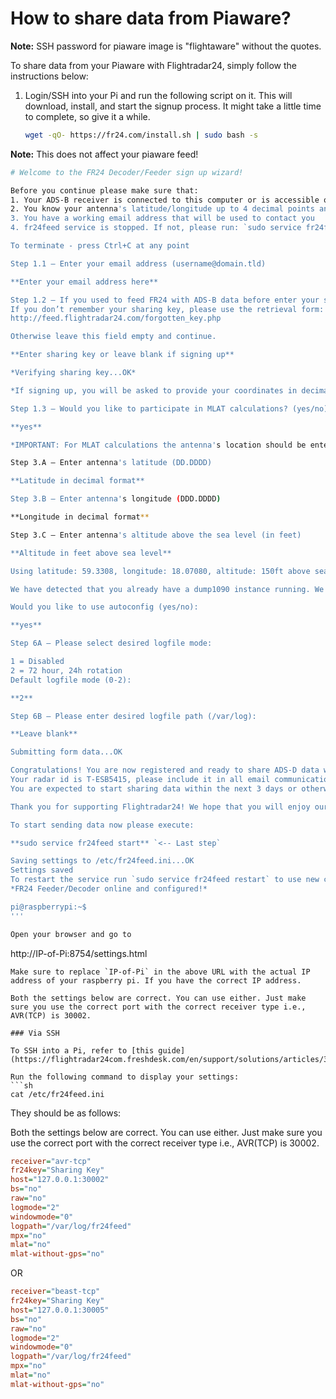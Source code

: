 # How to share data from Piaware?

**Note:** SSH password for piaware image is "flightaware" without the quotes.

To share data from your Piaware with Flightradar24, simply follow the instructions below:

1. Login/SSH into your Pi and run the following script on it. This will download, install, and start the signup process. It might take a little time to complete, so give it a while.
   ```sh
   wget -qO- https://fr24.com/install.sh | sudo bash -s
   ```

**Note:** This does not affect your piaware feed!

```sh
# Welcome to the FR24 Decoder/Feeder sign up wizard!

Before you continue please make sure that:
1. Your ADS-B receiver is connected to this computer or is accessible over network
2. You know your antenna's latitude/longitude up to 4 decimal points and the altitude in feet
3. You have a working email address that will be used to contact you
4. fr24feed service is stopped. If not, please run: `sudo service fr24feed stop`

To terminate - press Ctrl+C at any point

Step 1.1 – Enter your email address (username@domain.tld) 

**Enter your email address here**

Step 1.2 – If you used to feed FR24 with ADS-B data before enter your sharing key.
If you don’t remember your sharing key, please use the retrieval form:
http://feed.flightradar24.com/forgotten_key.php

Otherwise leave this field empty and continue.

**Enter sharing key or leave blank if signing up**

*Verifying sharing key...OK*

*If signing up, you will be asked to provide your coordinates in decimal format*

Step 1.3 – Would you like to participate in MLAT calculations? (yes/no):

**yes**

*IMPORTANT: For MLAT calculations the antenna's location should be entered very precise!*

Step 3.A – Enter antenna's latitude (DD.DDDD)

**Latitude in decimal format**

Step 3.B – Enter antenna's longitude (DDD.DDDD)

**Longitude in decimal format**

Step 3.C – Enter antenna's altitude above the sea level (in feet)

**Altitude in feet above sea level**

Using latitude: 59.3308, longitude: 18.07080, altitude: 150ft above sea level

We have detected that you already have a dump1090 instance running. We can therefore automatically configure the FR24 Decoder to use existing receiver configuration, or you can manually configure all the parameters.

Would you like to use autoconfig (yes/no):

**yes**

Step 6A – Please select desired logfile mode:

1 = Disabled
2 = 72 hour, 24h rotation
Default logfile mode (0-2): 

**2**

Step 6B – Please enter desired logfile path (/var/log):

**Leave blank**

Submitting form data...OK

Congratulations! You are now registered and ready to share ADS-D data with Flightradar24.
Your radar id is T-ESB5415, please include it in all email communication with us.
You are expected to start sharing data within the next 3 days or otherwise your ID/KEY will be deleted.

Thank you for supporting Flightradar24! We hope that you will enjoy our Premium services that will be available to you as soon as you become an active feeder.

To start sending data now please execute:

**sudo service fr24feed start** `<-- Last step`

Saving settings to /etc/fr24feed.ini...OK
Settings saved
To restart the service run `sudo service fr24feed restart` to use new configuration.
*FR24 Feeder/Decoder online and configured!*

pi@raspberrypi:~$
'''

Open your browser and go to
```
http://IP-of-Pi:8754/settings.html
```
Make sure to replace `IP-of-Pi` in the above URL with the actual IP address of your raspberry pi. If you have the correct IP address.

Both the settings below are correct. You can use either. Just make sure you use the correct port with the correct receiver type i.e., AVR(TCP) is 30002.

### Via SSH

To SSH into a Pi, refer to [this guide](https://flightradar24com.freshdesk.com/en/support/solutions/articles/3000115468).

Run the following command to display your settings:
```sh
cat /etc/fr24feed.ini
```

They should be as follows:

Both the settings below are correct. You can use either. Just make sure you use the correct port with the correct receiver type i.e., AVR(TCP) is 30002.

```ini
receiver="avr-tcp"
fr24key="Sharing Key"
host="127.0.0.1:30002"
bs="no"
raw="no"
logmode="2"
windowmode="0"
logpath="/var/log/fr24feed"
mpx="no"
mlat="no"
mlat-without-gps="no"
```

OR

```ini
receiver="beast-tcp"
fr24key="Sharing Key"
host="127.0.0.1:30005"
bs="no"
raw="no"
logmode="2"
windowmode="0"
logpath="/var/log/fr24feed"
mpx="no"
mlat="no"
mlat-without-gps="no"
```